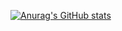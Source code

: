 [![Anurag's GitHub stats](https://github-readme-stats.vercel.app/api?username=qhyBot&count_private=true&include_all_commits=true&show_icons=true&theme=dark)](https://github.com/qhyBot)
